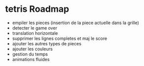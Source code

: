 # tetris Roadmap

* empiler les pieces (insertion de la piece actuelle dans la grille)
* detecter le game over
* translation horizontale
* supprimer les lignes completes et maj le score
* ajouter les autres types de pieces
* ajouter les couleurs
* gestion du temps
* animations fluides
